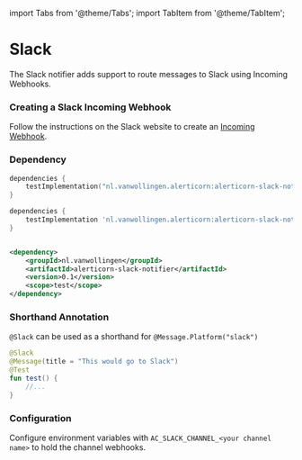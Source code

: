 import Tabs from '@theme/Tabs';
import TabItem from '@theme/TabItem';

# Slack

The Slack notifier adds support to route messages to Slack using Incoming Webhooks.

### Creating a Slack Incoming Webhook

Follow the instructions on the Slack website to create an [Incoming Webhook](https://api.slack.com/messaging/webhooks).

### Dependency

<Tabs>
<TabItem value="Kotlin" label="build.gradle.kts">

```kotlin
dependencies {
    testImplementation("nl.vanwollingen.alerticorn:alerticorn-slack-notifier:0.1") //To use Slack
}
```

</TabItem>
<TabItem value="Groovy" label="build.gradle">

```groovy
dependencies {
    testImplementation 'nl.vanwollingen.alerticorn:alerticorn-slack-notifier:0.1'
}
```

</TabItem>
<TabItem value="Maven" label="pom.xml">

```xml

<dependency>
    <groupId>nl.vanwollingen</groupId>
    <artifactId>alerticorn-slack-notifier</artifactId>
    <version>0.1</version>
    <scope>test</scope>
</dependency>
```

</TabItem>
</Tabs>

### Shorthand Annotation

`@Slack` can be used as a shorthand for `@Message.Platform("slack")`

```kotlin title="Example of using @Slack"
@Slack
@Message(title = "This would go to Slack")
@Test
fun test() {
    //...
}
```

### Configuration

Configure environment variables with `AC_SLACK_CHANNEL_<your channel name>` to hold the channel webhooks.